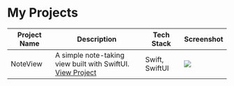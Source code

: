 # My Projects

| Project Name | Description | Tech Stack | Screenshot |
| --- | -- | -- | -- |
| NoteView | A simple note-taking view built with SwiftUI. <br> [View Project](https://github.com/yavuzyagiz/noteview) | Swift, SwiftUI | <img src="https://github.com/yavuzyagiz/noteview/blob/main/noteview/noteview.gif"> |
